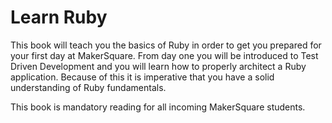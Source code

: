# Learn Ruby

This book will teach you the basics of Ruby in order to get you prepared for your first day at MakerSquare. From day one you will be introduced to Test Driven Development and you will learn how to properly architect a Ruby application. Because of this it is imperative that you have a solid understanding of Ruby fundamentals.

This book is mandatory reading for all incoming MakerSquare students.
